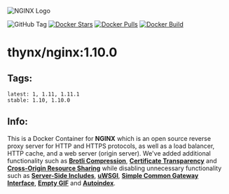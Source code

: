 ![NGINX Logo](https://cdn.rawgit.com/thynx/docker-nginx/master/logo.svg)

![GitHub Tag](https://img.shields.io/github/tag/thynx/docker-nginx.svg)
[![Docker Stars](https://img.shields.io/docker/stars/thynx/nginx.svg)](https://hub.docker.com/r/thynx/nginx/)
[![Docker Pulls](https://img.shields.io/docker/pulls/thynx/nginx.svg)](https://hub.docker.com/r/thynx/nginx/)
[![Docker Build](https://img.shields.io/docker/automated/thynx/nginx.svg)](https://hub.docker.com/r/thynx/nginx/)

# thynx/nginx:1.10.0

## Tags:
```
latest: 1, 1.11, 1.11.1
stable: 1.10, 1.10.0
```

## Info:
This is a Docker Container for **NGINX** which is an open source reverse proxy server for HTTP and HTTPS protocols, as well as a load balancer, HTTP cache, and a web server (origin server). We've added additional functionality such as **[Brotli Compression](https://github.com/cloudflare/ngx_brotli_module)**, **[Certificate Transparency](https://github.com/grahamedgecombe/nginx-ct)** and **[Cross-Origin Resource Sharing](https://github.com/nginx-lover/ngx_http_cors_filter)** while disabling unnecessary functionality such as **[Server-Side Includes](https://nginx.org/en/docs/http/ngx_http_ssi_module.html)**, **[uWSGI](https://nginx.org/en/docs/http/ngx_http_uwsgi_module.html)**, **[Simple Common Gateway Interface](https://nginx.org/en/docs/http/ngx_http_scgi_module.html)**, **[Empty GIF](https://nginx.org/en/docs/http/ngx_http_empty_gif_module.html)** and **[Autoindex](https://nginx.org/en/docs/http/ngx_http_autoindex_module.html)**.
